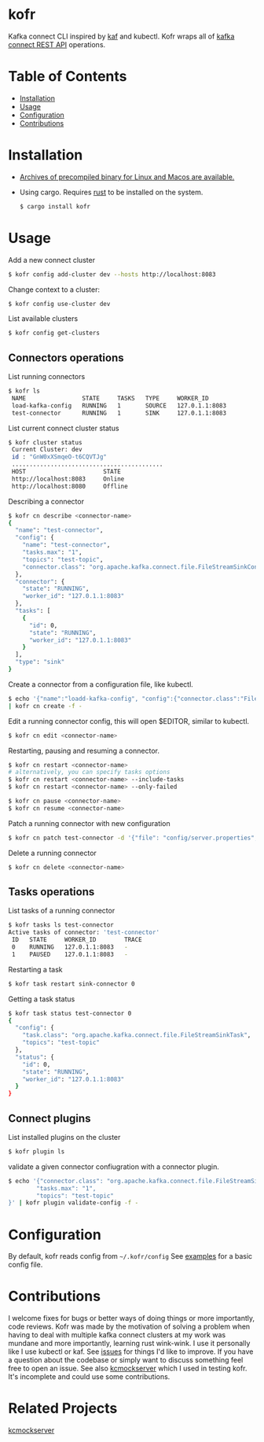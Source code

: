 # kofr

Kafka connect CLI inspired by [kaf](https://github.com/birdayz/kaf) and kubectl.
Kofr wraps all of [kafka connect REST API](https://docs.confluent.io/platform/current/connect/references/restapi.html) operations.

# Table of Contents

- [Installation](#Installation)
- [Usage](#Usage)
- [Configuration](#Configuration)
- [Contributions](#Contributions)

# Installation

- [Archives of precompiled binary for Linux and Macos are available.](https://github.com/A-Fayez/kofr/releases)

- Using cargo. Requires [rust](https://www.rust-lang.org/tools/install) to be installed on the system.

  ```bash
  $ cargo install kofr
  ```

# Usage

Add a new connect cluster

```bash
$ kofr config add-cluster dev --hosts http://localhost:8083
```

Change context to a cluster:

```bash
$ kofr config use-cluster dev
```

List available clusters

```bash
$ kofr config get-clusters
```

## Connectors operations

List running connectors

```bash
$ kofr ls
 NAME                STATE     TASKS   TYPE     WORKER_ID
 load-kafka-config   RUNNING   1       SOURCE   127.0.1.1:8083
 test-connector      RUNNING   1       SINK     127.0.1.1:8083
```

List current connect cluster status

```bash
$ kofr cluster status
 Current Cluster: dev
 id : "GnW0xXSmqeO-t6CQVTJg"
 ...........................................
 HOST                      STATE
 http://localhost:8083     Online
 http://localhost:8080     Offline
```

Describing a connector

```bash
$ kofr cn describe <connector-name>
{
  "name": "test-connector",
  "config": {
    "name": "test-connector",
    "tasks.max": "1",
    "topics": "test-topic",
    "connector.class": "org.apache.kafka.connect.file.FileStreamSinkConnector"
  },
  "connector": {
    "state": "RUNNING",
    "worker_id": "127.0.1.1:8083"
  },
  "tasks": [
    {
      "id": 0,
      "state": "RUNNING",
      "worker_id": "127.0.1.1:8083"
    }
  ],
  "type": "sink"
}
```

Create a connector from a configuration file, like kubectl.

```bash
$ echo '{"name":"loadd-kafka-config", "config":{"connector.class":"FileStreamSource","file":"config/server.properties","topic":"kafka-config-topic"}}' \
| kofr cn create -f -
```

Edit a running connector config, this will open $EDITOR, similar to kubectl.

```bash
$ kofr cn edit <connector-name>
```

Restarting, pausing and resuming a connector.

```bash
$ kofr cn restart <connector-name>
# alternatively, you can specify tasks options
$ kofr cn restart <connector-name> --include-tasks
$ kofr cn restart <connector-name> --only-failed

$ kofr cn pause <connector-name>
$ kofr cn resume <connector-name>
```

Patch a running connector with new configuration
```bash
$ kofr cn patch test-connector -d '{"file": "config/server.properties","name": "load-kafka-config","connector.class": "FileStreamSource","topic": "kafka-config-topic"'
```

Delete a running connector

```bash
$ kofr cn delete <connector-name>
```

## Tasks operations

List tasks of a running connector

```bash
$ kofr tasks ls test-connector
Active tasks of connector: 'test-connector'
 ID   STATE     WORKER_ID        TRACE
 0    RUNNING   127.0.1.1:8083   -
 1    PAUSED    127.0.1.1:8083   -
```

Restarting a task

```bash
$ kofr task restart sink-connector 0
```

Getting a task status

```bash
$ kofr task status test-connector 0
{
  "config": {
    "task.class": "org.apache.kafka.connect.file.FileStreamSinkTask",
    "topics": "test-topic"
  },
  "status": {
    "id": 0,
    "state": "RUNNING",
    "worker_id": "127.0.1.1:8083"
  }
}
```

## Connect plugins

List installed plugins on the cluster

```bash
$ kofr plugin ls
```

validate a given connector confiugration with a connector plugin.

```bash
$ echo '{"connector.class": "org.apache.kafka.connect.file.FileStreamSinkConnector",
        "tasks.max": "1",
        "topics": "test-topic"
}' | kofr plugin validate-config -f -
```

# Configuration

By default, kofr reads config from `~/.kofr/config` See [examples](https://github.com/A-Fayez/kofr/tree/main/examples) for a basic config file.

# Contributions

I welcome fixes for bugs or better ways of doing things or more importantly, code reviews. Kofr was made by the motivation of solving a problem when having to deal with multiple kafka connect clusters at my work was mundane and more importantly, learning rust wink-wink. I use it personally like I use kubectl or kaf.
See [issues](https://github.com/A-Fayez/kofr/issues) for things I'd like to improve. If you have a question about the codebase or simply want to discuss something feel free to open an issue. See also [kcmockserver](https://github.com/A-Fayez/kcmockserver) which I used in testing kofr. It's incomplete and could use some contributions.

# Related Projects

[kcmockserver](https://github.com/A-Fayez/kcmockserver)
